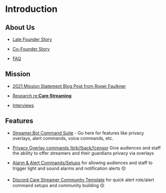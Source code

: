 # Introduction


## About Us
* [Late Founder Story](https://roger-rethinker.medium.com/this-is-what-we-get-when-health-care-is-a-business-c3198f3c6257)

* [Co-Founder Story](https://www.reddit.com/r/digitalbystanders/comments/1bfsx0h/elder_negligence_digital_bystander_story/)

* [FAQ](../FAQ.md)

## Mission

* [2021 Mission Statement Blog Post from Roger Faulkner](MISSION2.md)

* [Research re:**Care Streaming**](research.md)

* [Interviews](interviews/README.md)

## **Features**

* [Streamer.Bot Command Suite](/streamyourcare/docs/tools/syc/README.md) - Go here for features like privacy overlays, alert commands, voice commands, etc.


* [Privacy Overlay commands !brb/!back/!censor](https://www.reddit.com/r/streamyourcare/comments/1ayc3my/dbis_privacy_commands/)
Give audiences and staff the ability to offer streamers and their guardians privacy via overlays


* [Alarm & Alert Commands/Setups](https://medium.com/@faulknerfellowship/care-streamer-chatbot-commands-alerts-and-messages-5a5c30ae6c7b) for allowing audiences and staff to trigger light and sound alarms and notification alerts 🟡


* [Discord Care Streamer Community Template](https://medium.com/@faulknerfellowship/care-stream-discord-template-community-roles-command-setup-bdefb118e263) for quick alert role/alert command setups and community building 🟡

